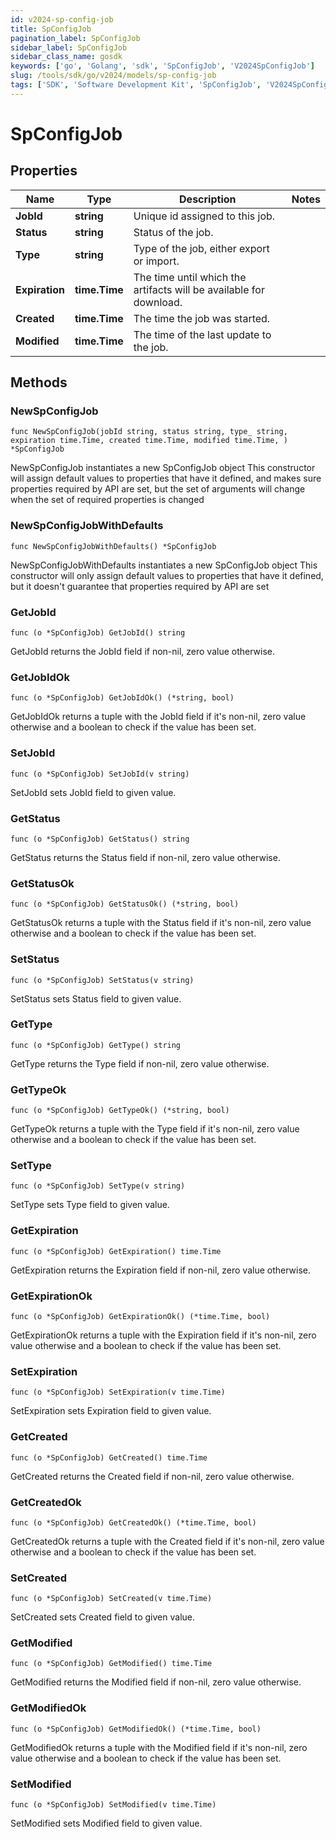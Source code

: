 ```yaml
---
id: v2024-sp-config-job
title: SpConfigJob
pagination_label: SpConfigJob
sidebar_label: SpConfigJob
sidebar_class_name: gosdk
keywords: ['go', 'Golang', 'sdk', 'SpConfigJob', 'V2024SpConfigJob'] 
slug: /tools/sdk/go/v2024/models/sp-config-job
tags: ['SDK', 'Software Development Kit', 'SpConfigJob', 'V2024SpConfigJob']
---
```


# SpConfigJob

## Properties

Name | Type | Description | Notes
------------ | ------------- | ------------- | -------------
**JobId** | **string** | Unique id assigned to this job. | 
**Status** | **string** | Status of the job. | 
**Type** | **string** | Type of the job, either export or import. | 
**Expiration** | **time.Time** | The time until which the artifacts will be available for download. | 
**Created** | **time.Time** | The time the job was started. | 
**Modified** | **time.Time** | The time of the last update to the job. | 

## Methods

### NewSpConfigJob

`func NewSpConfigJob(jobId string, status string, type_ string, expiration time.Time, created time.Time, modified time.Time, ) *SpConfigJob`

NewSpConfigJob instantiates a new SpConfigJob object
This constructor will assign default values to properties that have it defined,
and makes sure properties required by API are set, but the set of arguments
will change when the set of required properties is changed

### NewSpConfigJobWithDefaults

`func NewSpConfigJobWithDefaults() *SpConfigJob`

NewSpConfigJobWithDefaults instantiates a new SpConfigJob object
This constructor will only assign default values to properties that have it defined,
but it doesn't guarantee that properties required by API are set

### GetJobId

`func (o *SpConfigJob) GetJobId() string`

GetJobId returns the JobId field if non-nil, zero value otherwise.

### GetJobIdOk

`func (o *SpConfigJob) GetJobIdOk() (*string, bool)`

GetJobIdOk returns a tuple with the JobId field if it's non-nil, zero value otherwise
and a boolean to check if the value has been set.

### SetJobId

`func (o *SpConfigJob) SetJobId(v string)`

SetJobId sets JobId field to given value.


### GetStatus

`func (o *SpConfigJob) GetStatus() string`

GetStatus returns the Status field if non-nil, zero value otherwise.

### GetStatusOk

`func (o *SpConfigJob) GetStatusOk() (*string, bool)`

GetStatusOk returns a tuple with the Status field if it's non-nil, zero value otherwise
and a boolean to check if the value has been set.

### SetStatus

`func (o *SpConfigJob) SetStatus(v string)`

SetStatus sets Status field to given value.


### GetType

`func (o *SpConfigJob) GetType() string`

GetType returns the Type field if non-nil, zero value otherwise.

### GetTypeOk

`func (o *SpConfigJob) GetTypeOk() (*string, bool)`

GetTypeOk returns a tuple with the Type field if it's non-nil, zero value otherwise
and a boolean to check if the value has been set.

### SetType

`func (o *SpConfigJob) SetType(v string)`

SetType sets Type field to given value.


### GetExpiration

`func (o *SpConfigJob) GetExpiration() time.Time`

GetExpiration returns the Expiration field if non-nil, zero value otherwise.

### GetExpirationOk

`func (o *SpConfigJob) GetExpirationOk() (*time.Time, bool)`

GetExpirationOk returns a tuple with the Expiration field if it's non-nil, zero value otherwise
and a boolean to check if the value has been set.

### SetExpiration

`func (o *SpConfigJob) SetExpiration(v time.Time)`

SetExpiration sets Expiration field to given value.


### GetCreated

`func (o *SpConfigJob) GetCreated() time.Time`

GetCreated returns the Created field if non-nil, zero value otherwise.

### GetCreatedOk

`func (o *SpConfigJob) GetCreatedOk() (*time.Time, bool)`

GetCreatedOk returns a tuple with the Created field if it's non-nil, zero value otherwise
and a boolean to check if the value has been set.

### SetCreated

`func (o *SpConfigJob) SetCreated(v time.Time)`

SetCreated sets Created field to given value.


### GetModified

`func (o *SpConfigJob) GetModified() time.Time`

GetModified returns the Modified field if non-nil, zero value otherwise.

### GetModifiedOk

`func (o *SpConfigJob) GetModifiedOk() (*time.Time, bool)`

GetModifiedOk returns a tuple with the Modified field if it's non-nil, zero value otherwise
and a boolean to check if the value has been set.

### SetModified

`func (o *SpConfigJob) SetModified(v time.Time)`

SetModified sets Modified field to given value.



